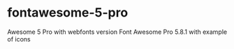 # fontawesome-5-pro
 Awesome 5 Pro with webfonts version Font Awesome Pro 5.8.1 with example of icons 

